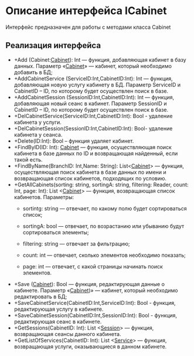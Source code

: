 # Описание интерфейса ICabinet
Интерфейс предназначен для работы с методами класса Cabinet

## Реализация интерфейса
* +Add (Cabinet:[Cabinet](https://github.com/To4ilko1/tattoo-parlor/blob/master/docs/Cabinet.md "объект класса Cabinet")): Int — функция, добавляющая кабинет в базу данных. Параметр «[Cabinet](https://github.com/To4ilko1/tattoo-parlor/blob/master/docs/Cabinet.md "объект класса Cabinet")» — кабинет, 
который необходимо добавить в БД;
* +AddCabinetService (ServiceID:Int,CabinetID:Int): Int — функция, добавляющая новую услугу кабинету в БД. Параметр ServiceID и CabinetID – ID, по которому будет осуществлен поиск в базе.
* +AddCabinetSession (SessionID:Int,CabinetID:Int): Int — функция, добавляющая новый сеанс в кабинет. Параметр SessionID и CabinetID – ID, по которому будет осуществлен поиск в базе.
* +DelCabinetService(ServiceID:Int,CabinetID:Int): Bool - удаление кабинета у услуги.
* +DelCabinetSession(SessionID:Int,CabinetID:Int): Bool- удаление кабинета у сеанса.
* +Delete(ID:Int): Bool – функция удаляет кабинет.
* +FindByID(ID: Int): [Cabinet](https://github.com/To4ilko1/tattoo-parlor/blob/master/docs/Cabinet.md "объект класса Cabinet")  — функция, осуществляющая поиск кабинета в базе данных по ID и возвращающая найденный, если такой есть.
* +FindByName(BranchID: Int,Name: String): List<[Cabinet](https://github.com/To4ilko1/tattoo-parlor/blob/master/docs/Cabinet.md "объект класса Cabinet")>  — функция, осуществляющая поиск кабинета в базе данных по имени и возвращающая список кабинетов, подходящих по условию.
* +GetAllCabinets(sorting: string, sortingA: string, filtering: Reader, count: Int, page: Int): List <[Cabinet](https://github.com/To4ilko1/tattoo-parlor/blob/master/docs/Cabinet.md "объект класса Cabinet")> — функция, возвращающая список кабинетов. 
Параметры: 
	* sortintg: string — отвечает, по какому полю будет сортироваться список;
  
	* sortingA: bool — отвечает, по возрастанию или убыванию будут сортироваться элементы;
  
	* filtering: string — отвечает за фильтрацию;
  
	* count: int — отвечает, сколько элементов необходимо показать;
  
	* page: int — отвечает, с какой страницы начинать поиск элементов.
* +Save ([Cabinet](https://github.com/To4ilko1/tattoo-parlor/blob/master/docs/Cabinet.md "объект класса Cabinet")): Bool — функция, редактирующая данные о кабинете. Параметр «[Cabinet](https://github.com/To4ilko1/tattoo-parlor/blob/master/docs/Cabinet.md "объект класса Cabinet"))» — 
кабинет, который необходимо редактировать в БД;
* +SaveCabinetService(CabinetID:Int,ServiceID:Int): Bool - функция, редактирующая услугу в кабинете.
* +SaveCabinetSession(CabinetID:Int,SessionID:Int): Bool - функция, редактирующая сеанс в кабинете. 
* +GetSessions(CabinetID: Int): List <[Session](https://github.com/To4ilko1/tattoo-parlor/blob/master/docs/Session.md "объект класса Session")> — функция, возвращающая сеансы данного кабинета.
* +GetListOfServices(CabinetID: Int): List <[Service](https://github.com/To4ilko1/tattoo-parlor/blob/master/docs/Service.md "объект класса Service")> — функция, возвращающая услуги, оказывающиеся в данном кабинете.
